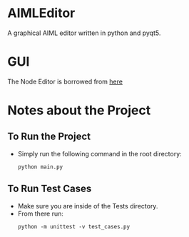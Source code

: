 # AIMLEditor
A graphical AIML editor written in python and pyqt5.

# GUI
The Node Editor is borrowed from [here](https://gitlab.com/pavel.krupala/pyqt-node-editor-tutorials)


# Notes about the Project

## To Run the Project
- Simply run the following command in the root directory: 
    ```
    python main.py
    ``` 

## To Run Test Cases
- Make sure you are inside of the Tests directory.
- From there run:
    ```
    python -m unittest -v test_cases.py
    ```